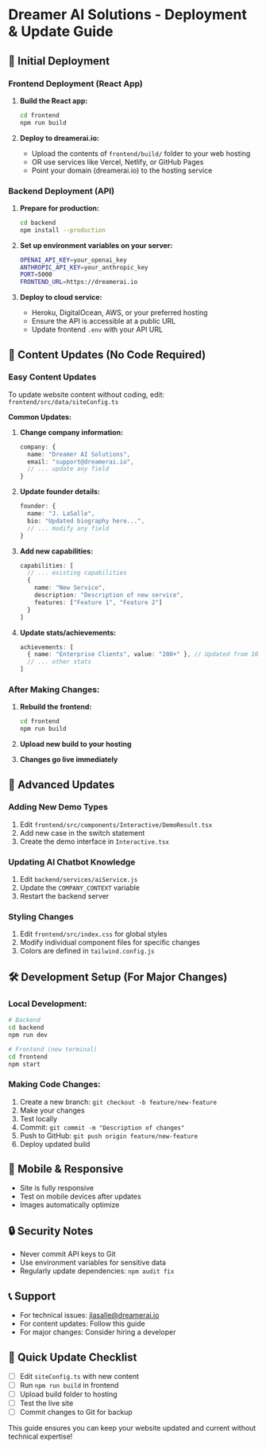 # Dreamer AI Solutions - Deployment & Update Guide

## 🚀 Initial Deployment

### Frontend Deployment (React App)

1. **Build the React app:**
   ```bash
   cd frontend
   npm run build
   ```

2. **Deploy to dreamerai.io:**
   - Upload the contents of `frontend/build/` folder to your web hosting
   - OR use services like Vercel, Netlify, or GitHub Pages
   - Point your domain (dreamerai.io) to the hosting service

### Backend Deployment (API)

1. **Prepare for production:**
   ```bash
   cd backend
   npm install --production
   ```

2. **Set up environment variables on your server:**
   ```bash
   OPENAI_API_KEY=your_openai_key
   ANTHROPIC_API_KEY=your_anthropic_key
   PORT=5000
   FRONTEND_URL=https://dreamerai.io
   ```

3. **Deploy to cloud service:**
   - Heroku, DigitalOcean, AWS, or your preferred hosting
   - Ensure the API is accessible at a public URL
   - Update frontend `.env` with your API URL

## 📝 Content Updates (No Code Required)

### Easy Content Updates
To update website content without coding, edit: `frontend/src/data/siteConfig.ts`

**Common Updates:**

1. **Change company information:**
   ```typescript
   company: {
     name: "Dreamer AI Solutions",
     email: "support@dreamerai.io",
     // ... update any field
   }
   ```

2. **Update founder details:**
   ```typescript
   founder: {
     name: "J. LaSalle",
     bio: "Updated biography here...",
     // ... modify any field
   }
   ```

3. **Add new capabilities:**
   ```typescript
   capabilities: [
     // ... existing capabilities
     {
       name: "New Service",
       description: "Description of new service",
       features: ["Feature 1", "Feature 2"]
     }
   ]
   ```

4. **Update stats/achievements:**
   ```typescript
   achievements: [
     { name: "Enterprise Clients", value: "200+" }, // Updated from 100+
     // ... other stats
   ]
   ```

### After Making Changes:

1. **Rebuild the frontend:**
   ```bash
   cd frontend
   npm run build
   ```

2. **Upload new build to your hosting**
3. **Changes go live immediately**

## 🔧 Advanced Updates

### Adding New Demo Types
1. Edit `frontend/src/components/Interactive/DemoResult.tsx`
2. Add new case in the switch statement
3. Create the demo interface in `Interactive.tsx`

### Updating AI Chatbot Knowledge
1. Edit `backend/services/aiService.js`
2. Update the `COMPANY_CONTEXT` variable
3. Restart the backend server

### Styling Changes
1. Edit `frontend/src/index.css` for global styles
2. Modify individual component files for specific changes
3. Colors are defined in `tailwind.config.js`

## 🛠 Development Setup (For Major Changes)

### Local Development:
```bash
# Backend
cd backend
npm run dev

# Frontend (new terminal)
cd frontend  
npm start
```

### Making Code Changes:
1. Create a new branch: `git checkout -b feature/new-feature`
2. Make your changes
3. Test locally
4. Commit: `git commit -m "Description of changes"`
5. Push to GitHub: `git push origin feature/new-feature`
6. Deploy updated build

## 📱 Mobile & Responsive
- Site is fully responsive
- Test on mobile devices after updates
- Images automatically optimize

## 🔒 Security Notes
- Never commit API keys to Git
- Use environment variables for sensitive data
- Regularly update dependencies: `npm audit fix`

## 📞 Support
- For technical issues: jlasalle@dreamerai.io
- For content updates: Follow this guide
- For major changes: Consider hiring a developer

## 🚦 Quick Update Checklist
- [ ] Edit `siteConfig.ts` with new content
- [ ] Run `npm run build` in frontend
- [ ] Upload build folder to hosting
- [ ] Test the live site
- [ ] Commit changes to Git for backup

This guide ensures you can keep your website updated and current without technical expertise!